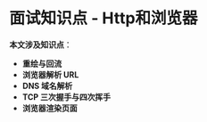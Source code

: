 面试知识点 - Http和浏览器
===
**本文涉及知识点**：
* **重绘与回流**
* **浏览器解析 URL**
* **DNS 域名解析**
* **TCP 三次握手与四次挥手**
* **浏览器渲染页面**
